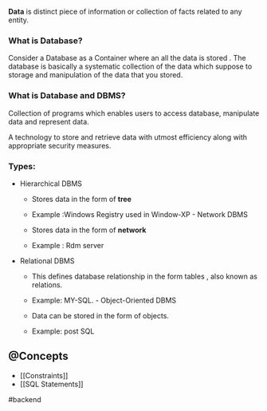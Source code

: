 **Data** is distinct piece of information or collection of facts related to any entity.
 
### What is Database?

Consider a Database as a Container where an all the data is stored . The database is basically a systematic collection of the data which suppose to storage and manipulation of the data that you stored.
 
### What is Database and DBMS?

Collection of programs which enables users to access database, manipulate data and represent data.
 
A technology to store and retrieve data with utmost efficiency along with appropriate security measures.
 
### Types:

- Hierarchical DBMS
    
    - Stores data in the form of **tree**
    - Example :Windows Registry used in Window-XP - Network DBMS
    
    - Stores data in the form of **network**
    - Example : Rdm server
      
    
- Relational DBMS
    
    - This defines database relationship in the form tables , also known as relations.
    - Example: MY-SQL. - Object-Oriented DBMS
    
    - Data can be stored in the form of objects.
    - Example: post SQL

## @Concepts
- [[Constraints]]
- [[SQL Statements]]

#backend 
